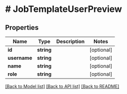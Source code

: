 # # JobTemplateUserPreview

## Properties

Name | Type | Description | Notes
------------ | ------------- | ------------- | -------------
**id** | **string** |  | [optional] 
**username** | **string** |  | [optional] 
**name** | **string** |  | [optional] 
**role** | **string** |  | [optional] 

[[Back to Model list]](../../README.md#documentation-for-models) [[Back to API list]](../../README.md#documentation-for-api-endpoints) [[Back to README]](../../README.md)


